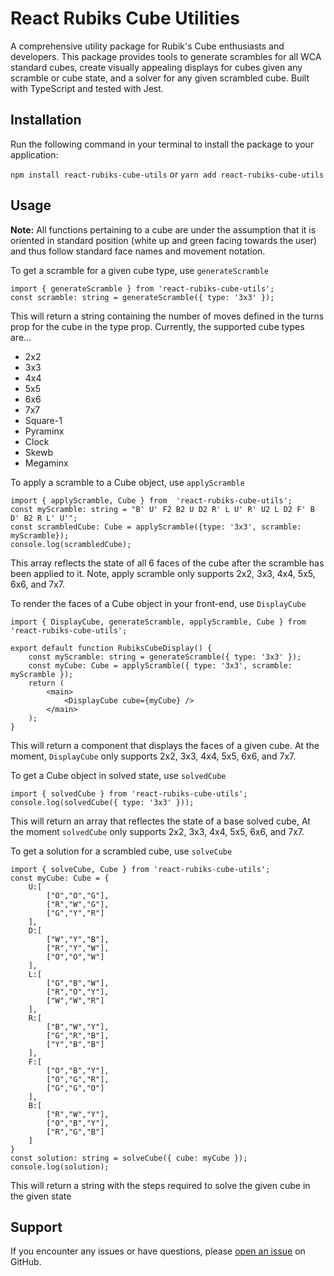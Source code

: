 # React Rubiks Cube Utilities

A comprehensive utility package for Rubik's Cube enthusiasts and developers. This package provides tools to generate scrambles for all WCA standard cubes, create visually appealing displays for cubes given any scramble or cube state, and a solver for any given scrambled cube. Built with TypeScript and tested with Jest.

## Installation

Run the following command in your terminal to install the package to your application:

`npm install react-rubiks-cube-utils` or `yarn add react-rubiks-cube-utils`

## Usage

**Note:** All functions pertaining to a cube are under the assumption that it is oriented in standard position (white up and green facing towards the user) and thus follow standard face names and movement notation.

To get a scramble for a given cube type, use `generateScramble`

```
import { generateScramble } from 'react-rubiks-cube-utils';
const scramble: string = generateScramble({ type: '3x3' });
```

This will return a string containing the number of moves defined in the turns prop for the cube in the type prop. Currently, the supported cube types are...

- 2x2
- 3x3
- 4x4
- 5x5
- 6x6
- 7x7
- Square-1
- Pyraminx
- Clock
- Skewb
- Megaminx

To apply a scramble to a Cube object, use `applyScramble`

```
import { applyScramble, Cube } from  'react-rubiks-cube-utils';
const myScramble: string = "B' U' F2 B2 U D2 R' L U' R' U2 L D2 F' B D' B2 R L' U'";
const scrambledCube: Cube = applyScramble({type: '3x3', scramble: myScramble});
console.log(scrambledCube);
```

This array reflects the state of all 6 faces of the cube after the scramble has been applied to it. Note, apply scramble only supports 2x2, 3x3, 4x4, 5x5, 6x6, and 7x7.

To render the faces of a Cube object in your front-end, use `DisplayCube`

```
import { DisplayCube, generateScramble, applyScramble, Cube } from 'react-rubiks-cube-utils';

export default function RubiksCubeDisplay() {
	const myScramble: string = generateScramble({ type: '3x3' });
	const myCube: Cube = applyScramble({ type: '3x3', scramble: myScramble });
	return (
		<main>
			<DisplayCube cube={myCube} />
		</main>
	);
}

```

This will return a component that displays the faces of a given cube. At the moment, `DisplayCube` only supports 2x2, 3x3, 4x4, 5x5, 6x6, and 7x7.

To get a Cube object in solved state, use `solvedCube`

```
import { solvedCube } from 'react-rubiks-cube-utils';
console.log(solvedCube({ type: '3x3' }));
```

This will return an array that reflectes the state of a base solved cube, At the moment `solvedCube` only supports 2x2, 3x3, 4x4, 5x5, 6x6, and 7x7.

To get a solution for a scrambled cube, use `solveCube`

```
import { solveCube, Cube } from 'react-rubiks-cube-utils';
const myCube: Cube = {
	U:[
		["O","O","G"],
		["R","W","G"],
		["G","Y","R"]
	],
	D:[
		["W","Y","B"],
		["R","Y","W"],
		["O","O","W"]
	],
	L:[
		["G","B","W"],
		["R","O","Y"],
		["W","W","R"]
	],
	R:[
		["B","W","Y"],
		["G","R","B"],
		["Y","B","B"]
	],
	F:[
		["O","B","Y"],
		["O","G","R"],
		["G","G","O"]
	],
	B:[
		["R","W","Y"],
		["O","B","Y"],
		["R","G","B"]
	]
}
const solution: string = solveCube({ cube: myCube });
console.log(solution);
```

This will return a string with the steps required to solve the given cube in the given state

## Support

If you encounter any issues or have questions, please [open an issue](https://github.com/UmerKazi/react-rubiks-cube-utils/issues) on GitHub.
